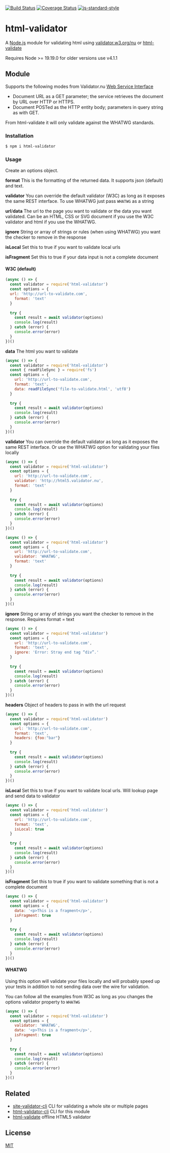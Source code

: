 [![Build Status](https://travis-ci.org/zrrrzzt/html-validator.svg?branch=master)](https://travis-ci.org/zrrrzzt/html-validator)
[![Coverage Status](https://coveralls.io/repos/zrrrzzt/html-validator/badge.svg?branch=master&service=github)](https://coveralls.io/github/zrrrzzt/html-validator?branch=master)
[![js-standard-style](https://img.shields.io/badge/code%20style-standard-brightgreen.svg?style=flat)](https://github.com/feross/standard)

# html-validator

A [Node.js](https://nodejs.org/) module for validating html using [validator.w3.org/nu](https://validator.w3.org/nu/) or [html-validate](https://html-validate.org/)

Requires Node >= 19.19.0 for older versions use v4.1.1

## Module

Supports the following modes from Validator.nu [Web Service Interface](https://github.com/validator/validator/wiki/Service-%C2%BB-HTTP-interface)
- Document URL as a GET parameter; the service retrieves the document by URL over HTTP or HTTPS.
- Document POSTed as the HTTP entity body; parameters in query string as with GET.

From html-validate it will only validate against the WHATWG standards.

### Installation

```sh
$ npm i html-validator
```
### Usage

Create an options object.

**format** This is the formatting of the returned data. It supports json (default) and text.

**validator** You can override the default validator (W3C) as long as it exposes the same REST interface. To use WHATWG just pass `WHATWG` as a string

**url**/**data** The url to the page you want to validate or the data you want validated. Can be an HTML, CSS or SVG document if you use the W3C validator and html if you use the WHATWG.

**ignore** String or array of strings or rules (when using WHATWG) you want the checker to remove in the response

**isLocal** Set this to true if you want to validate local urls

**isFragment** Set this to true if your data input is not a complete document


#### W3C (default)

```JavaScript
(async () => {
  const validator = require('html-validator')
  const options = {
  url: 'http://url-to-validate.com',
    format: 'text'
  }
  
  try {
    const result = await validator(options)
    console.log(result)
  } catch (error) {
    console.error(error)
  }
})()
```
**data** The html you want to validate

```JavaScript
(async () => {
  const validator = require('html-validator')
  const { readFileSync } = require('fs')
  const options = {
    url: 'http://url-to-validate.com',
    format: 'text',
    data: readFileSync('file-to-validate.html', 'utf8')
  }
  
  try {
    const result = await validator(options)
    console.log(result)
  } catch (error) {
    console.error(error)
  }
})()
```

**validator** You can override the default validator as long as it exposes the same REST interface. Or use the WHATWG option for validating your files locally

```JavaScript
(async () => {
  const validator = require('html-validator')
  const options = {
    url: 'http://url-to-validate.com',
    validator: 'http://html5.validator.nu',
    format: 'text'
  }
  
  try {
    const result = await validator(options)
    console.log(result)
  } catch (error) {
    console.error(error)
  }
})()
```

```JavaScript
(async () => {
  const validator = require('html-validator')
  const options = {
    url: 'http://url-to-validate.com',
    validator: 'WHATWG',
    format: 'text'
  }
  
  try {
    const result = await validator(options)
    console.log(result)
  } catch (error) {
    console.error(error)
  }
})()
```

**ignore** String or array of strings you want the checker to remove in the response. Requires format = text

```JavaScript
(async () => {
  const validator = require('html-validator')
  const options = {
    url: 'http://url-to-validate.com',
    format: 'text',
    ignore: 'Error: Stray end tag “div”.'
  }
  
  try {
    const result = await validator(options)
    console.log(result)
  } catch (error) {
    console.error(error)
  }
})()
```

**headers** Object of headers to pass in with the url request

```JavaScript
(async () => {
  const validator = require('html-validator')
  const options = {
    url: 'http://url-to-validate.com',
    format: 'text',
    headers: {foo:"bar"}
  }
  
  try {
    const result = await validator(options)
    console.log(result)
  } catch (error) {
    console.error(error)
  }
})()
```

**isLocal** Set this to true if you want to validate local urls. Will lookup page and send data to validator

```JavaScript
(async () => {
  const validator = require('html-validator')
  const options = {
    url: 'http://url-to-validate.com',
    format: 'text',
    isLocal: true
  }
  
  try {
    const result = await validator(options)
    console.log(result)
  } catch (error) {
    console.error(error)
  }
})()
```

**isFragment** Set this to true if you want to validate something that is not a complete document

```JavaScript
(async () => {
  const validator = require('html-validator')
  const options = {
    data: '<p>This is a fragment</p>',
    isFragment: true
  }
  
  try {
    const result = await validator(options)
    console.log(result)
  } catch (error) {
    console.error(error)
  }
})()
```

#### WHATWG

Using this option will validate your files locally and will probably speed up your tests in addition to not sending data over the wire for validation.

You can follow all the examples from W3C as long as you changes the options validator property to `WHATWG`

```JavaScript
(async () => {
  const validator = require('html-validator')
  const options = {
    validator: 'WHATWG',
    data: '<p>This is a fragment</p>',
    isFragment: true
  }
  
  try {
    const result = await validator(options)
    console.log(result)
  } catch (error) {
    console.error(error)
  }
})()
```

## Related

- [site-validator-cli](https://github.com/p1ho/site-validator-cli) CLI for validating a whole site or multiple pages
- [html-validator-cli](https://github.com/zrrrzzt/html-validator-cli) CLI for this module
- [html-validate](https://www.npmjs.com/package/html-validate) offline HTML5 validator

## License

[MIT](LICENSE)
